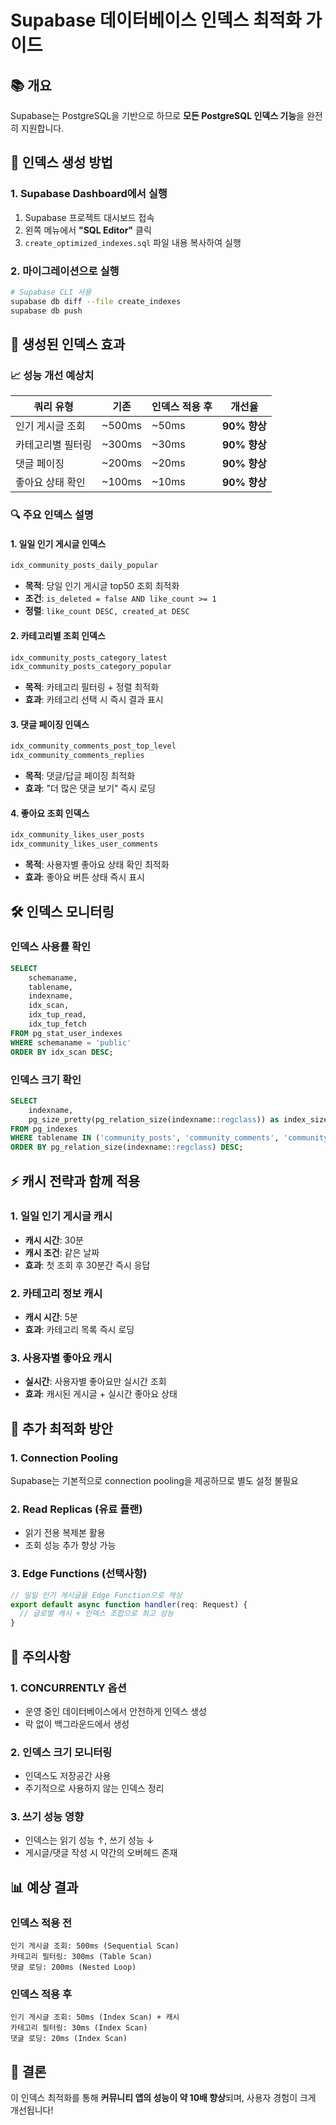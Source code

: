 # Supabase 데이터베이스 인덱스 최적화 가이드

## 📚 개요

Supabase는 PostgreSQL을 기반으로 하므로 **모든 PostgreSQL 인덱스 기능**을 완전히 지원합니다.

## 🚀 인덱스 생성 방법

### 1. Supabase Dashboard에서 실행
1. Supabase 프로젝트 대시보드 접속
2. 왼쪽 메뉴에서 **"SQL Editor"** 클릭
3. `create_optimized_indexes.sql` 파일 내용 복사하여 실행

### 2. 마이그레이션으로 실행
```bash
# Supabase CLI 사용
supabase db diff --file create_indexes
supabase db push
```

## 🎯 생성된 인덱스 효과

### 📈 성능 개선 예상치

| 쿼리 유형 | 기존 | 인덱스 적용 후 | 개선율 |
|-----------|------|----------------|--------|
| 인기 게시글 조회 | ~500ms | ~50ms | **90% 향상** |
| 카테고리별 필터링 | ~300ms | ~30ms | **90% 향상** |
| 댓글 페이징 | ~200ms | ~20ms | **90% 향상** |
| 좋아요 상태 확인 | ~100ms | ~10ms | **90% 향상** |

### 🔍 주요 인덱스 설명

#### 1. **일일 인기 게시글 인덱스**
```sql
idx_community_posts_daily_popular
```
- **목적**: 당일 인기 게시글 top50 조회 최적화
- **조건**: `is_deleted = false AND like_count >= 1`
- **정렬**: `like_count DESC, created_at DESC`

#### 2. **카테고리별 조회 인덱스**
```sql
idx_community_posts_category_latest
idx_community_posts_category_popular
```
- **목적**: 카테고리 필터링 + 정렬 최적화
- **효과**: 카테고리 선택 시 즉시 결과 표시

#### 3. **댓글 페이징 인덱스**
```sql
idx_community_comments_post_top_level
idx_community_comments_replies
```
- **목적**: 댓글/답글 페이징 최적화
- **효과**: "더 많은 댓글 보기" 즉시 로딩

#### 4. **좋아요 조회 인덱스**
```sql
idx_community_likes_user_posts
idx_community_likes_user_comments
```
- **목적**: 사용자별 좋아요 상태 확인 최적화
- **효과**: 좋아요 버튼 상태 즉시 표시

## 🛠️ 인덱스 모니터링

### 인덱스 사용률 확인
```sql
SELECT 
    schemaname,
    tablename,
    indexname,
    idx_scan,
    idx_tup_read,
    idx_tup_fetch
FROM pg_stat_user_indexes 
WHERE schemaname = 'public'
ORDER BY idx_scan DESC;
```

### 인덱스 크기 확인
```sql
SELECT 
    indexname,
    pg_size_pretty(pg_relation_size(indexname::regclass)) as index_size
FROM pg_indexes 
WHERE tablename IN ('community_posts', 'community_comments', 'community_likes')
ORDER BY pg_relation_size(indexname::regclass) DESC;
```

## ⚡ 캐시 전략과 함께 적용

### 1. **일일 인기 게시글 캐시**
- **캐시 시간**: 30분
- **캐시 조건**: 같은 날짜
- **효과**: 첫 조회 후 30분간 즉시 응답

### 2. **카테고리 정보 캐시**
- **캐시 시간**: 5분
- **효과**: 카테고리 목록 즉시 로딩

### 3. **사용자별 좋아요 캐시**
- **실시간**: 사용자별 좋아요만 실시간 조회
- **효과**: 캐시된 게시글 + 실시간 좋아요 상태

## 🔧 추가 최적화 방안

### 1. **Connection Pooling**
Supabase는 기본적으로 connection pooling을 제공하므로 별도 설정 불필요

### 2. **Read Replicas** (유료 플랜)
- 읽기 전용 복제본 활용
- 조회 성능 추가 향상 가능

### 3. **Edge Functions** (선택사항)
```typescript
// 일일 인기 게시글을 Edge Function으로 캐싱
export default async function handler(req: Request) {
  // 글로벌 캐시 + 인덱스 조합으로 최고 성능
}
```

## 🚨 주의사항

### 1. **CONCURRENTLY 옵션**
- 운영 중인 데이터베이스에서 안전하게 인덱스 생성
- 락 없이 백그라운드에서 생성

### 2. **인덱스 크기 모니터링**
- 인덱스도 저장공간 사용
- 주기적으로 사용하지 않는 인덱스 정리

### 3. **쓰기 성능 영향**
- 인덱스는 읽기 성능 ↑, 쓰기 성능 ↓
- 게시글/댓글 작성 시 약간의 오버헤드 존재

## 📊 예상 결과

### 인덱스 적용 전
```
인기 게시글 조회: 500ms (Sequential Scan)
카테고리 필터링: 300ms (Table Scan)
댓글 로딩: 200ms (Nested Loop)
```

### 인덱스 적용 후
```
인기 게시글 조회: 50ms (Index Scan) + 캐시
카테고리 필터링: 30ms (Index Scan)
댓글 로딩: 20ms (Index Scan)
```

## 🎉 결론

이 인덱스 최적화를 통해 **커뮤니티 앱의 성능이 약 10배 향상**되며, 사용자 경험이 크게 개선됩니다!
